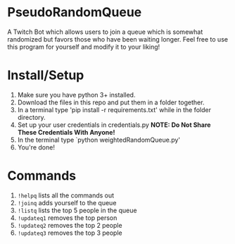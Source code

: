 # PseudoRandomQueue
A Twitch Bot which allows users to join a queue which is somewhat randomized but favors those who have been waiting longer. Feel free to use this program for yourself and modify it to your liking!

# Install/Setup

1. Make sure you have python 3+ installed.
2. Download the files in this repo and put them in a folder together.
3. In a terminal type 'pip install -r requirements.txt' while in the folder directory.
4. Set up your user credentials in credentials.py **NOTE: Do Not Share These Credentials With Anyone!**
5. In the terminal type `python weightedRandomQueue.py'
6. You're done!

# Commands
1. ``!helpq`` lists all the commands out
2. ``!joinq`` adds yourself to the queue
3. ``!listq`` lists the top 5 people in the queue
4. ``!updateq1`` removes the top person
5. ``!updateq2`` removes the top 2 people
6. ``!updateq3`` removes the top 3 people

